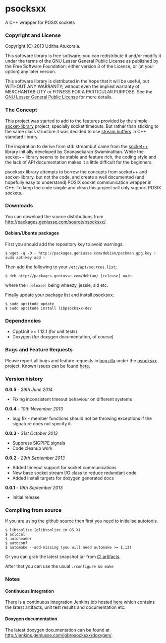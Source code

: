 psocksxx
========

A C++ wrapper for POSIX sockets

### Copyright and License

Copyright (C) 2013 Uditha Atukorala.

This software library is free software; you can redistribute it and/or modify
it under the terms of the GNU Lesser General Public License as published by
the Free Software Foundation; either version 3 of the License, or
(at your option) any later version.

This software library is distributed in the hope that it will be useful,
but WITHOUT ANY WARRANTY; without even the implied warranty of
MERCHANTABILITY or FITNESS FOR A PARTICULAR PURPOSE.  See the
[GNU Lesser General Public License](http://www.gnu.org/licenses/lgpl.html)
for more details.


### The Concept

This project was started to add to the features provided by the simple
[socket-library](https://github.com/uditha-atukorala/socket-library) project,
specially socket timeouts. But rather than sticking to the same class structure
it was decided to use [stream buffers](http://gcc.gnu.org/onlinedocs/libstdc++/manual/streambufs.html)
in C++ standard library.

The inspiration to derive from std::streambuf came from the [socket++](http://www.linuxhacker.at/socketxx)
library initially developed by Gnanasekaran Swaminathan. While the
socket++ library seems to be stable and feature rich, the coding style
and the lack of API documentation makes it a little difficult for the
beginners.

psocksxx library attempts to borrow the concepts from socket++ and
socket-library, but not the code, and create a well documented (and
hopefully easy to understand) POSIX socket communication wrapper in
C++. To keep the code simple and clean this project will only support
POSIX sockets.


### Downloads
You can download the source distributions from http://packages.geniusse.com/source/psocksxx/.


#### Debian/Ubuntu packages
First you should add the repository key to avoid warnings.

	$ wget -q -O - http://packages.geniusse.com/debian/packman.gpg.key | sudo apt-key add -

Then add the following to your `/etc/apt/sources.list`;

	$ deb http://packages.geniusse.com/debian/ [release] main

where the `[release]` being wheezy, jessie, sid etc.

Finally update your package list and install psocksxx;

	$ sudo aptitude update
	$ sudo aptitude install libpsocksxx-dev


### Dependencies

* CppUnit >= 1.12.1 (for unit tests)
* Doxygen (for doxygen documentation, of course)


### Bugs and Feature Requests

Please report all bugs and feature requests in [bugzilla](http://bugs.geniusse.com/) under the
[psocksxx](http://bugs.geniusse.com/enter_bug.cgi?product=psocksxx) project.
Known issues can be found [here](http://bugs.geniusse.com/buglist.cgi?query_format=specific&order=relevance%20desc&bug_status=__open__&product=psocksxx&list_id=130).


### Version history

__0.0.5__ - _29th June 2014_
*   Fixing inconsistent timeout behaviour on different systems

__0.0.4__ - _10th November 2013_
*   bug fix - member functions should not be throwing exceptions if the
	signature does not specify it.

__0.0.3__ - _31st October 2013_
*   Suppress SIGPIPE signals
*   Code cleanup work

__0.0.2__ - _29th September 2013_
*   Added timeout support for socket communications
*   New base socket stream I/O class to reduce redundant code
*   Added install targets for doxygen generated docs

__0.0.1__ - _19th September 2013_
*   Initial release


### Compiling from source

If you are using the github source then first you need to initialise
autotools.

	$ libtoolize (glibtoolize in OS X)
	$ aclocal
	$ autoheader
	$ autoconf
	$ automake --add-missing (you will need automake >= 1.13)

Or you can grab the latest snapshot tar from [CI artifacts](http://jenkins.geniusse.com/job/psocksxx/).

After that you can use the usual `./configure && make`


### Notes
#### Continuous Integration

There is a continuous integration Jenkins job hosted [here](http://jenkins.geniusse.com/job/psocksxx/)
which contains the latest artifacts, unit test results and documentation etc.


#### Doxygen documentation

The latest doxygen documentation can be found at http://jenkins.geniusse.com/job/psocksxx/doxygen/.

